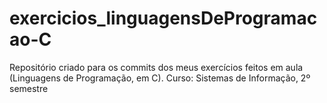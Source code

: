 # exercicios_linguagensDeProgramacao-C
Repositório criado para os commits dos meus exercícios feitos em aula (Linguagens de Programação, em C). Curso: Sistemas de Informação, 2º semestre
